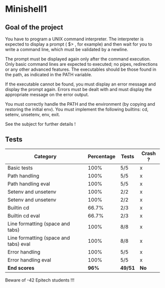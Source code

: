 # Minishell1

## Goal of the project

You have to program a UNIX command interpreter.
The interpreter is expected to display a prompt ( $> , for example) and then wait for you to write a command
line, which must be validated by a newline.

The prompt must be displayed again only after the command execution.
Only basic command lines are expected to executed; no pipes, redirections or any other advanced features.
The executables should be those found in the path, as indicated in the PATH variable.

If the executable cannot be found, you must display an error message and display the prompt again.
Errors must be dealt with and must display the appropriate message on the error output.

You must correctly handle the PATH and the environment (by copying and restoring the initial env).
You must implement the following builtins: cd, setenv, unsetenv, env, exit.

See the subject for further details !

## Tests

| Category                              | Percentage | Tests     | Crash ?     |
|---------------------------------------|------------|-----------|-------------|
| Basic tests                           | 100%        | 5/5       | x           |
| Path handling                         | 100%        | 5/5       | x           |
| Path handling eval                    | 100%       | 5/5       | x           |
| Setenv and unsetenv                   | 100%         | 2/2       | x           |
| Setenv and unsetenv                   | 100%         | 2/2       | x           |
| Builtin cd                            | 66.7%         | 2/3       | x           |
| Builtin cd eval                       | 66.7%         | 2/3       | x           |
| Line formatting (space and tabs)      | 100%         | 8/8       | x           |
| Line formatting (space and tabs) eval | 100%         | 8/8       | x           |
| Error handling                        | 100%         | 5/5       | x           |
| Error handling eval                   | 100%         | 5/5       | x           |
| **End scores**                        | **96%**  | **49/51** | **No** |


Beware of -42 Epitech students !!!
